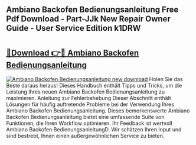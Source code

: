 ## Ambiano Backofen Bedienungsanleitung Free Pdf Download - Part-JJk New Repair Owner Guide - User Service Edition k1DRW

# <h2><a href="http://df0kuk.blite.top/?on=Ambiano+Backofen+Bedienungsanleitung">🔗Download 👉🔴 Ambiano Backofen Bedienungsanleitung</a></h2>

[![Ambiano Backofen Bedienungsanleitung new download](https://i.imgur.com/lujVjoI.png)](http://df0kuk.blite.top/?on=Ambiano+Backofen+Bedienungsanleitung)
Holen Sie das Beste daraus heraus! Dieses Handbuch enthält Tipps und Tricks, um die Leistung Ihres neuen Ambiano Backofen Bedienungsanleitung zu maximieren. Anleitung zur Fehlerbehebung Dieser Abschnitt enthält Lösungen für häufig auftretende Probleme bei der Verwendung Ihres Ambiano Backofen Bedienungsanleitung. Dieses bemerkenswerte Ambiano Backofen Bedienungsanleitung bietet eine umfassende Suite von Funktionen, die Ihren Workflow optimieren. Ihr Feedback ist wertvoll Ambiano Backofen BedienungsanleitungD. Wir schätzen Ihren Input und sind bestrebt, Ihnen einen außergewöhnlichen Service zu bieten.
